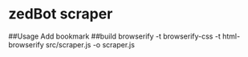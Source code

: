 # zedBot scraper
##Usage
Add bookmark
##build
browserify -t browserify-css -t html-browserify src/scraper.js -o scraper.js
